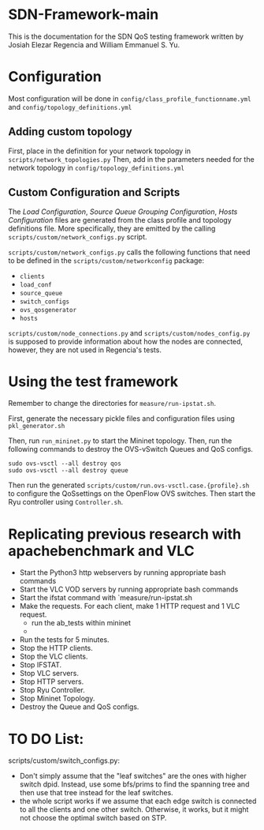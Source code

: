 # SDN-Framework-main

This is the documentation for the SDN QoS testing framework written by Josiah Elezar Regencia and William Emmanuel S. Yu.

# Configuration
Most configuration will be done in `config/class_profile_functionname.yml` and `config/topology_definitions.yml`

## Adding custom topology
First, place in the definition for your network topology in `scripts/network_topologies.py`
Then, add in the parameters needed for the network topology in `config/topology_definitions.yml`

## Custom Configuration and Scripts
The _Load Configuration_, _Source Queue Grouping Configuration_, _Hosts Configuration_ files are generated from the class profile and topology definitions file. More specifically, they are emitted by the calling `scripts/custom/network_configs.py` script.

`scripts/custom/network_configs.py` calls the following functions that need to be defined in the `scripts/custom/networkconfig` package:

- `clients`
- `load_conf`
- `source_queue`
- `switch_configs`
- `ovs_qosgenerator`
- `hosts`

`scripts/custom/node_connections.py` and `scripts/custom/nodes_config.py` is supposed to provide information about how the nodes are connected, however, they are not used in Regencia's tests.

# Using the test framework
Remember to change the directories for `measure/run-ipstat.sh`.

First, generate the necessary pickle files and configuration files using `pkl_generator.sh`
<!--Then, run the pcap/oneway_preprocess.py to generate the correct vhost_mapping-->

Then, run `run_mininet.py` to start the Mininet topology.
Then, run the following commands to destroy the OVS-vSwitch Queues and QoS configs.
```
sudo ovs-vsctl --all destroy qos
sudo ovs-vsctl --all destroy queue
```
Then run the generated `scripts/custom/run.ovs-vsctl.case.{profile}.sh` to configure the QoSsettings on the OpenFlow OVS switches.
Then start the Ryu controller using `Controller.sh`.

# Replicating previous research with apachebenchmark and VLC
- Start the Python3 http webservers by running appropriate bash commands
- Start the VLC VOD servers by running appropriate bash commands
- Start the ifstat command with `measure/run-ipstat.sh
- Make the requests. For each client, make 1 HTTP request and 1 VLC request.
    - run the ab_tests within mininet
    - 
- Run the tests for 5 minutes.
- Stop the HTTP clients.
- Stop the VLC clients.
- Stop IFSTAT.
- Stop VLC servers.
- Stop HTTP servers.
- Stop Ryu Controller.
- Stop Mininet Topology.
- Destroy the Queue and QoS configs.

# TO DO List:
scripts/custom/switch_configs.py: 
- Don't simply assume that the "leaf switches" are the ones with higher switch dpid. Instead, use some bfs/prims to find the spanning tree and then use that tree instead for the leaf switches.
- the whole script works if we assume that each edge switch is connected to all the clients and one other switch. Otherwise, it works, but it might not choose the optimal switch based on STP.